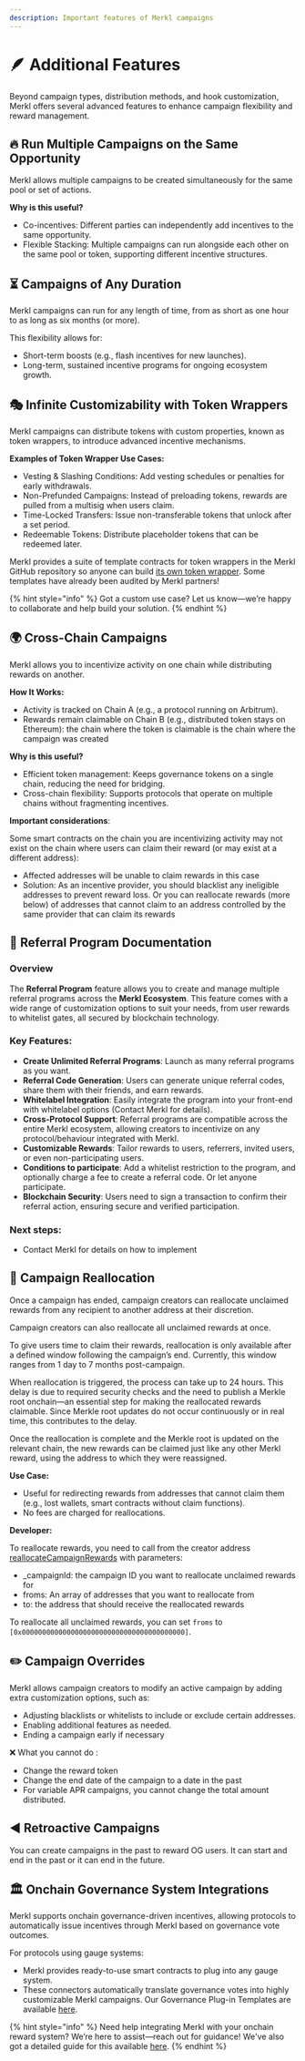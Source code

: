 ```yaml
---
description: Important features of Merkl campaigns
---
```


# 🪶 Additional Features

Beyond campaign types, distribution methods, and hook customization, Merkl offers several advanced features to enhance campaign flexibility and reward management.

## 🔥 Run Multiple Campaigns on the Same Opportunity

Merkl allows multiple campaigns to be created simultaneously for the same pool or set of actions.

**Why is this useful?**

- Co-incentives: Different parties can independently add incentives to the same opportunity.
- Flexible Stacking: Multiple campaigns can run alongside each other on the same pool or token, supporting different incentive structures.

## ⏳ Campaigns of Any Duration

Merkl campaigns can run for any length of time, from as short as one hour to as long as six months (or more).

This flexibility allows for:

- Short-term boosts (e.g., flash incentives for new launches).
- Long-term, sustained incentive programs for ongoing ecosystem growth.

## 🎭 Infinite Customizability with Token Wrappers

Merkl campaigns can distribute tokens with custom properties, known as token wrappers, to introduce advanced incentive mechanisms.

**Examples of Token Wrapper Use Cases:**

- Vesting & Slashing Conditions: Add vesting schedules or penalties for early withdrawals.
- Non-Prefunded Campaigns: Instead of preloading tokens, rewards are pulled from a multisig when users claim.
- Time-Locked Transfers: Issue non-transferable tokens that unlock after a set period.
- Redeemable Tokens: Distribute placeholder tokens that can be redeemed later.

Merkl provides a suite of template contracts for token wrappers in the Merkl GitHub repository so anyone can build [its own token wrapper](https://github.com/AngleProtocol/merkl-contracts/tree/main/contracts/partners/tokenWrappers). Some templates have already been audited by Merkl partners!

{% hint style="info" %}
Got a custom use case? Let us know—we’re happy to collaborate and help build your solution.
{% endhint %}

## 🌍 Cross-Chain Campaigns

Merkl allows you to incentivize activity on one chain while distributing rewards on another.

**How It Works:**

- Activity is tracked on Chain A (e.g., a protocol running on Arbitrum).
- Rewards remain claimable on Chain B (e.g., distributed token stays on Ethereum): the chain where the token is claimable is the chain where the campaign was created

**Why is this useful?**

- Efficient token management: Keeps governance tokens on a single chain, reducing the need for bridging.
- Cross-chain flexibility: Supports protocols that operate on multiple chains without fragmenting incentives.

**Important considerations**:

Some smart contracts on the chain you are incentivizing activity may not exist on the chain where users can claim their reward (or may exist at a different address):

- Affected addresses will be unable to claim rewards in this case
- Solution: As an incentive provider, you should blacklist any ineligible addresses to prevent reward loss. Or you can reallocate rewards (more below) of addresses that cannot claim to an address controlled by the same provider that can claim its rewards

## 🤝 Referral Program Documentation

### Overview

The **Referral Program** feature allows you to create and manage multiple referral programs across the **Merkl Ecosystem**. This feature comes with a wide range of customization options to suit your needs, from user rewards to whitelist gates, all secured by blockchain technology.

### Key Features:

- **Create Unlimited Referral Programs**: Launch as many referral programs as you want.
- **Referral Code Generation**: Users can generate unique referral codes, share them with their friends, and earn rewards.
- **Whitelabel Integration**: Easily integrate the program into your front-end with whitelabel options (Contact Merkl for details).
- **Cross-Protocol Support**: Referral programs are compatible across the entire Merkl ecosystem, allowing creators to incentivize on any protocol/behaviour integrated with Merkl.
- **Customizable Rewards**: Tailor rewards to users, referrers, invited users, or even non-participating users.
- **Conditions to participate**: Add a whitelist restriction to the program, and optionally charge a fee to create a referral code. Or let anyone participate.
- **Blockchain Security**: Users need to sign a transaction to confirm their referral action, ensuring secure and verified participation.

### Next steps:

- Contact Merkl for details on how to implement

## 🔄 Campaign Reallocation

Once a campaign has ended, campaign creators can reallocate unclaimed rewards from any recipient to another address at their discretion.

Campaign creators can also reallocate all unclaimed rewards at once.

To give users time to claim their rewards, reallocation is only available after a defined window following the campaign’s end. Currently, this window ranges from 1 day to 7 months post-campaign.

When reallocation is triggered, the process can take up to 24 hours. This delay is due to required security checks and the need to publish a Merkle root onchain—an essential step for making the reallocated rewards claimable. Since Merkle root updates do not occur continuously or in real time, this contributes to the delay.

Once the reallocation is complete and the Merkle root is updated on the relevant chain, the new rewards can be claimed just like any other Merkl reward, using the address to which they were reassigned.

**Use Case:**

- Useful for redirecting rewards from addresses that cannot claim them (e.g., lost wallets, smart contracts without claim functions).
- No fees are charged for reallocations.

**Developer:**

To reallocate rewards, you need to call from the creator address [reallocateCampaignRewards](https://github.com/AngleProtocol/merkl-contracts/blob/1006c8ff64ba3eb4732a19da3cec92d4afc92eb8/contracts/DistributionCreator.sol#L285) with parameters:

- \_campaignId: the campaign ID you want to reallocate unclaimed rewards for
- froms: An array of addresses that you want to reallocate from
- to: the address that should receive the reallocated rewards

To reallocate all unclaimed rewards, you can set `froms` to `[0x0000000000000000000000000000000000000000]`.

## ✏️ Campaign Overrides

Merkl allows campaign creators to modify an active campaign by adding extra customization options, such as:

- Adjusting blacklists or whitelists to include or exclude certain addresses.
- Enabling additional features as needed.
- Ending a campaign early if necessary

❌ What you cannot do :

- Change the reward token
- Change the end date of the campaign to a date in the past
- For variable APR campaigns, you cannot change the total amount distributed.

## ◀️ Retroactive Campaigns

You can create campaigns in the past to reward OG users. It can start and end in the past or it can end in the future.

## 🏛️ Onchain Governance System Integrations

Merkl supports onchain governance-driven incentives, allowing protocols to automatically issue incentives through Merkl based on governance vote outcomes.

For protocols using gauge systems:

- Merkl provides ready-to-use smart contracts to plug into any gauge system.
- These connectors automatically translate governance votes into highly customizable Merkl campaigns. Our Governance Plug-in Templates are available [here](https://github.com/AngleProtocol/merkl-contracts/tree/main/contracts/partners/middleman).

{% hint style="info" %}
Need help integrating Merkl with your onchain reward system? We’re here to assist—reach out for guidance! We've also got a detailed guide for this available [here](../../distribute-with-merkl/deploy-your-campaign-from-dao.md).
{% endhint %}
